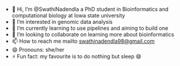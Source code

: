 - 👋 Hi, I’m @SwathiNadendla a PhD student in Bioinformatics and computational biology at Iowa state university
- 👀 I’m interested in genomic data analysis 
- 🌱 I’m currently learning to use pipelines and aiming to build one
- 💞️ I’m looking to collaborate on learning more about bioinformatics
- 📫 How to reach me mailto swathinadendla98@gmail.com
- 😄 Pronouns: she/her
- ⚡ Fun fact: my favourite is to do nothing but sleep 😄 

<!---
SwathiNadendla/SwathiNadendla is a ✨ special ✨ repository because its `README.md` (this file) appears on your GitHub profile.
You can click the Preview link to take a look at your changes.
--->
